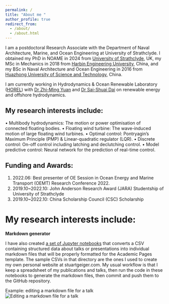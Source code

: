 ```yaml
---
permalink: /
title: "About me "
author_profile: true
redirect_from: 
  - /about/
  - /about.html
---
```


I am a postdoctoral Research Associate with the Department of Naval Architecture, Marine, and Ocean Engineering at University of Strathclyde. I obtained my PhD in NOAME in 2024 from [University of Strathclyde](https://www.strath.ac.uk/), UK, my MSc in Mechanics in 2018 from [Harbin Engineering University](https://www.hrbeu.edu.cn/), China, and my BSc in Naval Architecture and Ocean Engineering in 2016 from [Huazhong University of Science and Technology](https://www.hust.edu.cn/), China.

I am currently working in Hydrodynamics & Ocean Renewable Laboratory ([HOREL](https://www.horelstrath.com/)) with [Dr Zhi-Ming Yuan](https://pureportal.strath.ac.uk/en/persons/zhiming-yuan) and [Dr Sai-Shuai Dai](https://pureportal.strath.ac.uk/en/persons/david-dai) on renewable energy and offshore hydrodynamics.

My research interests include:
------
•	Multibody hydrodynamics: The motion or power optimisation of connected floating bodies.
•	Floating wind turbine: The wave-induced motion of large floating wind turbines.
•	Optimal control: Pontryagin’s Maximum Principle (PMP) & Linear-quadratic regulator (LQR).
•	Discrete control: On-off control including latching and declutching control.
•	Model predictive control: Neural network for the prediction of real-time control.

Funding and Awards:
------
1. 2022.06: Best presenter of OE Session in Ocean Energy and Marine Transport (OEMT) Research Conference 2022.
2. 2019.10~2022.10: John Anderson Research Award (JARA) Studentship of University of Strathclyde
3. 2019.10~2022.10: China Scholarship Council (CSC) Scholarship

My research interests include:
======

**Markdown generator**

I have also created [a set of Jupyter notebooks](https://github.com/academicpages/academicpages.github.io/tree/master/markdown_generator
) that converts a CSV containing structured data about talks or presentations into individual markdown files that will be properly formatted for the Academic Pages template. The sample CSVs in that directory are the ones I used to create my own personal website at stuartgeiger.com. My usual workflow is that I keep a spreadsheet of my publications and talks, then run the code in these notebooks to generate the markdown files, then commit and push them to the GitHub repository.


Example: editing a markdown file for a talk
![Editing a markdown file for a talk](/images/editing-talk.png)


